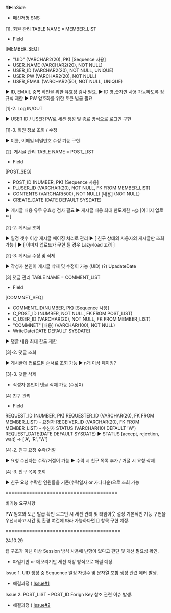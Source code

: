 #▶InSide

- 메신저형 SNS

[1]. 회원 관리
TABLE NAME = MEMBER_LIST
- Field 

[MEMBER_SEQ]
* "UID" (VARCHAR2(20), PK) [Sequence 사용] 
* USER_NAME (VARCHAR2(20), NOT NULL)
* USER_ID (VARCHAR2(20), NOT NULL, UNIQUE)
* USER_PW (VARCHAR2(20), NOT NULL)
* USER_EMAIL (VARCHAR2(50), NOT NULL, UNIQUE)

▶ ID, EMAIL 중복 확인을 위한 유효성 검사 필요.
▶ ID 영,숫자만 사용 가능하도록 정규식 제한
▶ PW 암호화를 위한 토큰 발급 필요

[1]-2. Log IN/OUT

▶ USER ID / USER PW로 세션 생성 및 종료 방식으로 로그인 구현

[1]-3. 회원 정보 조회 / 수정

▶ 이름, 이메일 비밀번호 수정 기능 구현

[2]. 게시글 관리
TABLE NAME = POST_LIST
- Field

[POST_SEQ]
* POST_ID (NUMBER, PK) [Sequence 사용] 
* P_USER_ID (VARCHAR(20), NOT NULL, FK FROM MEMBER_LIST)
* CONTENTS (VARCHAR(500), NOT NULL) [내용] (NOT NULL)
* CREATE_DATE (DATE DEFAULT SYSDATE)

▶ 게시글 내용 유무 유효성 검사 필요
▶ 게시글 내용 최대 한도제한 +@ [이미지 업로드]

[2]-2. 게시글 조회

▶ 일정 갯수 이상 게시글 페이징 처리로 관리
▶ [ 친구 상태의 사용자의 게시글만 조회 가능 ]
▶ [ 이미지 업로드가 구현 될 경우 Lazy-load 고려 ]

[2]-3. 게시글 수정 및 삭제

▶ 작성자 본인이 게시글 삭제 및 수정이 가능 (UID)
(?) UpadateDate

[3] 댓글 관리
TABLE NAME = COMMENT_LIST
- Field

[COMMNET_SEQ]
* COMMENT_ID(NUMBER, PK) [Sequence 사용]
* C_POST_ID (NUMBER, NOT NULL, FK FROM POST_LIST)
* C_USER_ID (VARCHAR(20), NOT NULL, FK FROM MEMBER_LIST)
* "COMMNET" [내용] (VARCHAR(100), NOT NULL)
* WriteDate(DATE DEFAULT SYSDATE)

▶ 댓글 내용 최대 한도 제한

[3]-2. 댓글 조회

▶ 게시글에 업로드된 순서로 조회 가능
▶ n개 이상 페이징?

[3]-3. 댓글 삭제

- 작성자 본인이 댓글 삭제 가능 (수정X)

[4] 친구 관리
 
- Field

REQUEST_ID (NUMBER, PK)
REQUESTER_ID (VARCHAR(20), FK FROM MEMBER_LIST) - 요청자
RECEIVER_ID (VARCHAR(20), FK FROM MEMBER_LIST) - 수신자
STATUS (VARCHAR(10) DEFAULT 'W')
REQUEST_DATE(DATE DEFAULT SYSDATE)
▶ STATUS [accept, rejection, wait] -> ['A', 'R', 'W']

[4]-2. 친구 요청 수락/거절

▶ 요청 수신자는 수락/거절이 가능 ▶ 수락 시 친구 목록 추가 / 거절 시 요청 삭제

[4]-3. 친구 목록 조회

▶ 친구 요청 수락한 인원들을 기준(수락일자 or 가나다순)으로 조회 가능

======================================

비기능 요구사항

PW 암호와 토큰 발급 확인
로그인 시 세션 관리 및 타임아웃 설정
기본적인 기능 구현을 우선시하고 시간 및 환경 여건에 따라 가능하다면 [] 항목 구현 예정.

=======================================

24.10.29

웹 구조가 아닌 이상 Session 방식 사용에 난항이 있다고 판단 및 개선 필요성 확인.
* 파일기반 or 메모리기반 세션 저장 방식으로 해결 예정.

Issue 1. UID 생성 중 Sequence 일정 자릿수 및 문자열 포함 생성 관련 에러 발생.
* 해결과정 ) [Issue#1](https://github.com/SulHyunRyung/INSIDE/issues/1)

Issue 2. POST_LIST - POST_ID Forign Key 참조 관련 이슈 발생.
* 해결과정 ) [Issue#2](https://github.com/SulHyunRyung/INSIDE/issues/2)
